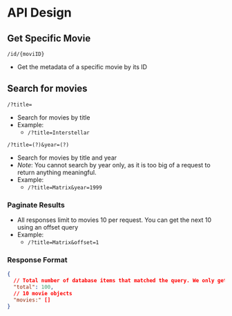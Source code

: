 # API Design

## Get Specific Movie

`/id/{moviID}`

- Get the metadata of a specific movie by its ID

## Search for movies
`/?title=` 

- Search for movies by title
- Example:
  - `/?title=Interstellar`

`/?title=(?)&year=(?)`

- Search for movies by title and year
- _Note_: You cannot search by year only, as it is too big of a request to return anything meaningful.
- Example:
  - `/?title=Matrix&year=1999`

### Paginate Results
- All responses limit to movies 10 per request. You can get the next 10 using an offset query
- Example:
  - `/?title=Matrix&offset=1`

### Response Format
```json
{
  // Total number of database items that matched the query. We only get 10 at a time
  "total": 100,
  // 10 movie objects
  "movies:" []
}
```

